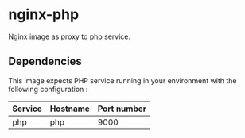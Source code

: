# nginx-php
Nginx image as proxy to php service.

## Dependencies
This image expects PHP service running in your environment with the following configuration :

Service|Hostname|Port number
------|---------|-----------
php|php|9000
